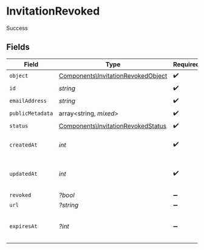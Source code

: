 # InvitationRevoked

Success


## Fields

| Field                                                                                    | Type                                                                                     | Required                                                                                 | Description                                                                              | Example                                                                                  |
| ---------------------------------------------------------------------------------------- | ---------------------------------------------------------------------------------------- | ---------------------------------------------------------------------------------------- | ---------------------------------------------------------------------------------------- | ---------------------------------------------------------------------------------------- |
| `object`                                                                                 | [Components\InvitationRevokedObject](../../Models/Components/InvitationRevokedObject.md) | :heavy_check_mark:                                                                       | N/A                                                                                      |                                                                                          |
| `id`                                                                                     | *string*                                                                                 | :heavy_check_mark:                                                                       | N/A                                                                                      |                                                                                          |
| `emailAddress`                                                                           | *string*                                                                                 | :heavy_check_mark:                                                                       | N/A                                                                                      |                                                                                          |
| `publicMetadata`                                                                         | array<string, *mixed*>                                                                   | :heavy_check_mark:                                                                       | N/A                                                                                      |                                                                                          |
| `status`                                                                                 | [Components\InvitationRevokedStatus](../../Models/Components/InvitationRevokedStatus.md) | :heavy_check_mark:                                                                       | N/A                                                                                      | revoked                                                                                  |
| `createdAt`                                                                              | *int*                                                                                    | :heavy_check_mark:                                                                       | Unix timestamp of creation.<br/>                                                         |                                                                                          |
| `updatedAt`                                                                              | *int*                                                                                    | :heavy_check_mark:                                                                       | Unix timestamp of last update.<br/>                                                      |                                                                                          |
| `revoked`                                                                                | *?bool*                                                                                  | :heavy_minus_sign:                                                                       | N/A                                                                                      | true                                                                                     |
| `url`                                                                                    | *?string*                                                                                | :heavy_minus_sign:                                                                       | N/A                                                                                      |                                                                                          |
| `expiresAt`                                                                              | *?int*                                                                                   | :heavy_minus_sign:                                                                       | Unix timestamp of expiration.<br/>                                                       |                                                                                          |